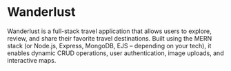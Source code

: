 # Wanderlust
Wanderlust is a full-stack travel application that allows users to explore, review, and share their favorite travel destinations. Built using the MERN stack (or Node.js, Express, MongoDB, EJS – depending on your tech), it enables dynamic CRUD operations, user authentication, image uploads, and interactive maps.
